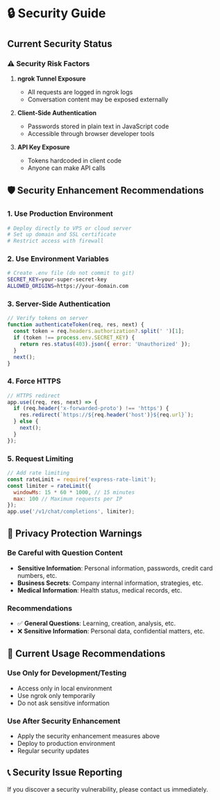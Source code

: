 # 🔒 Security Guide

## Current Security Status

### ⚠️ Security Risk Factors

1. **ngrok Tunnel Exposure**
   - All requests are logged in ngrok logs
   - Conversation content may be exposed externally

2. **Client-Side Authentication**
   - Passwords stored in plain text in JavaScript code
   - Accessible through browser developer tools

3. **API Key Exposure**
   - Tokens hardcoded in client code
   - Anyone can make API calls

## 🛡️ Security Enhancement Recommendations

### 1. Use Production Environment
```bash
# Deploy directly to VPS or cloud server
# Set up domain and SSL certificate
# Restrict access with firewall
```

### 2. Use Environment Variables
```bash
# Create .env file (do not commit to git)
SECRET_KEY=your-super-secret-key
ALLOWED_ORIGINS=https://your-domain.com
```

### 3. Server-Side Authentication
```javascript
// Verify tokens on server
function authenticateToken(req, res, next) {
  const token = req.headers.authorization?.split(' ')[1];
  if (token !== process.env.SECRET_KEY) {
    return res.status(403).json({ error: 'Unauthorized' });
  }
  next();
}
```

### 4. Force HTTPS
```javascript
// HTTPS redirect
app.use((req, res, next) => {
  if (req.header('x-forwarded-proto') !== 'https') {
    res.redirect(`https://${req.header('host')}${req.url}`);
  } else {
    next();
  }
});
```

### 5. Request Limiting
```javascript
// Add rate limiting
const rateLimit = require('express-rate-limit');
const limiter = rateLimit({
  windowMs: 15 * 60 * 1000, // 15 minutes
  max: 100 // Maximum requests per IP
});
app.use('/v1/chat/completions', limiter);
```

## 🚨 Privacy Protection Warnings

### Be Careful with Question Content
- **Sensitive Information**: Personal information, passwords, credit card numbers, etc.
- **Business Secrets**: Company internal information, strategies, etc.
- **Medical Information**: Health status, medical records, etc.

### Recommendations
- ✅ **General Questions**: Learning, creation, analysis, etc.
- ❌ **Sensitive Information**: Personal data, confidential matters, etc.

## 🔐 Current Usage Recommendations

### Use Only for Development/Testing
- Access only in local environment
- Use ngrok only temporarily
- Do not ask sensitive information

### Use After Security Enhancement
- Apply the security enhancement measures above
- Deploy to production environment
- Regular security updates

## 📞 Security Issue Reporting

If you discover a security vulnerability, please contact us immediately. 